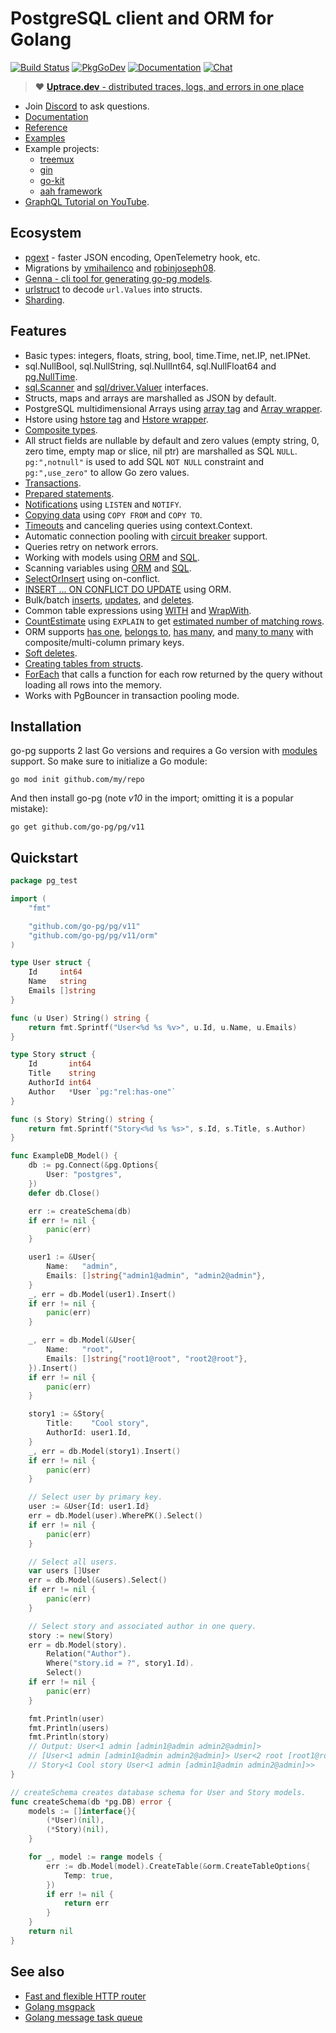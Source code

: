 # PostgreSQL client and ORM for Golang

[![Build Status](https://travis-ci.org/go-pg/pg.svg?branch=v10)](https://travis-ci.org/go-pg/pg)
[![PkgGoDev](https://pkg.go.dev/badge/github.com/go-pg/pg/v11)](https://pkg.go.dev/github.com/go-pg/pg/v11)
[![Documentation](https://img.shields.io/badge/pg-documentation-informational)](https://pg.uptrace.dev/)
[![Chat](https://discordapp.com/api/guilds/752070105847955518/widget.png)](https://discord.gg/rWtp5Aj)

> :heart: [**Uptrace.dev** - distributed traces, logs, and errors in one place](https://uptrace.dev)

- Join [Discord](https://discord.gg/rWtp5Aj) to ask questions.
- [Documentation](https://pg.uptrace.dev)
- [Reference](https://pkg.go.dev/github.com/go-pg/pg/v11?tab=doc)
- [Examples](https://pkg.go.dev/github.com/go-pg/pg/v11?tab=doc#pkg-examples)
- Example projects:
  - [treemux](https://github.com/uptrace/go-treemux-realworld-example-app)
  - [gin](https://github.com/gogjango/gjango)
  - [go-kit](https://github.com/Tsovak/rest-api-demo)
  - [aah framework](https://github.com/kieusonlam/golamapi)
- [GraphQL Tutorial on YouTube](https://www.youtube.com/playlist?list=PLzQWIQOqeUSNwXcneWYJHUREAIucJ5UZn).

## Ecosystem

- [pgext](https://github.com/go-pg/pgext) - faster JSON encoding, OpenTelemetry hook, etc.
- Migrations by [vmihailenco](https://github.com/go-pg/migrations) and
  [robinjoseph08](https://github.com/robinjoseph08/go-pg-migrations).
- [Genna - cli tool for generating go-pg models](https://github.com/dizzyfool/genna).
- [urlstruct](https://github.com/go-pg/urlstruct) to decode `url.Values` into structs.
- [Sharding](https://github.com/go-pg/sharding).

## Features

- Basic types: integers, floats, string, bool, time.Time, net.IP, net.IPNet.
- sql.NullBool, sql.NullString, sql.NullInt64, sql.NullFloat64 and
  [pg.NullTime](https://pkg.go.dev/github.com/go-pg/pg/v11?tab=doc#NullTime).
- [sql.Scanner](http://golang.org/pkg/database/sql/#Scanner) and
  [sql/driver.Valuer](http://golang.org/pkg/database/sql/driver/#Valuer) interfaces.
- Structs, maps and arrays are marshalled as JSON by default.
- PostgreSQL multidimensional Arrays using
  [array tag](https://pkg.go.dev/github.com/go-pg/pg/v11?tab=doc#example-DB-Model-PostgresArrayStructTag)
  and [Array wrapper](https://pkg.go.dev/github.com/go-pg/pg/v11?tab=doc#example-Array).
- Hstore using
  [hstore tag](https://pkg.go.dev/github.com/go-pg/pg/v11?tab=doc#example-DB-Model-HstoreStructTag)
  and [Hstore wrapper](https://pkg.go.dev/github.com/go-pg/pg/v11?tab=doc#example-Hstore).
- [Composite types](https://pkg.go.dev/github.com/go-pg/pg/v11?tab=doc#example-DB-Model-CompositeType).
- All struct fields are nullable by default and zero values (empty string, 0, zero time, empty map
  or slice, nil ptr) are marshalled as SQL `NULL`. `pg:",notnull"` is used to add SQL `NOT NULL`
  constraint and `pg:",use_zero"` to allow Go zero values.
- [Transactions](https://pkg.go.dev/github.com/go-pg/pg/v11?tab=doc#example-DB-Begin).
- [Prepared statements](https://pkg.go.dev/github.com/go-pg/pg/v11?tab=doc#example-DB-Prepare).
- [Notifications](https://pkg.go.dev/github.com/go-pg/pg/v11?tab=doc#example-Listener) using
  `LISTEN` and `NOTIFY`.
- [Copying data](https://pkg.go.dev/github.com/go-pg/pg/v11?tab=doc#example-DB-CopyFrom) using
  `COPY FROM` and `COPY TO`.
- [Timeouts](https://pkg.go.dev/github.com/go-pg/pg/v11?tab=doc#Options) and canceling queries using
  context.Context.
- Automatic connection pooling with
  [circuit breaker](https://en.wikipedia.org/wiki/Circuit_breaker_design_pattern) support.
- Queries retry on network errors.
- Working with models using
  [ORM](https://pkg.go.dev/github.com/go-pg/pg/v11?tab=doc#example-DB.Model) and
  [SQL](https://pkg.go.dev/github.com/go-pg/pg/v11?tab=doc#example-DB.Query).
- Scanning variables using
  [ORM](https://pkg.go.dev/github.com/go-pg/pg/v11?tab=doc#example-DB.Model-SelectSomeColumnsIntoVars)
  and [SQL](https://pkg.go.dev/github.com/go-pg/pg/v11?tab=doc#example-Scan).
- [SelectOrInsert](https://pkg.go.dev/github.com/go-pg/pg/v11?tab=doc#example-DB.Model-InsertSelectOrInsert)
  using on-conflict.
- [INSERT ... ON CONFLICT DO UPDATE](https://pkg.go.dev/github.com/go-pg/pg/v11?tab=doc#example-DB.Model-InsertOnConflictDoUpdate)
  using ORM.
- Bulk/batch
  [inserts](https://pkg.go.dev/github.com/go-pg/pg/v11?tab=doc#example-DB.Model-BulkInsert),
  [updates](https://pkg.go.dev/github.com/go-pg/pg/v11?tab=doc#example-DB.Model-BulkUpdate), and
  [deletes](https://pkg.go.dev/github.com/go-pg/pg/v11?tab=doc#example-DB.Model-BulkDelete).
- Common table expressions using
  [WITH](https://pkg.go.dev/github.com/go-pg/pg/v11?tab=doc#example-DB.Model-SelectWith) and
  [WrapWith](https://pkg.go.dev/github.com/go-pg/pg/v11?tab=doc#example-DB.Model-SelectWrapWith).
- [CountEstimate](https://pkg.go.dev/github.com/go-pg/pg/v11?tab=doc#example-DB.Model-CountEstimate)
  using `EXPLAIN` to get
  [estimated number of matching rows](https://wiki.postgresql.org/wiki/Count_estimate).
- ORM supports
  [has one](https://pkg.go.dev/github.com/go-pg/pg/v11?tab=doc#example-DB.Model-HasOne),
  [belongs to](https://pkg.go.dev/github.com/go-pg/pg/v11?tab=doc#example-DB.Model-BelongsTo),
  [has many](https://pkg.go.dev/github.com/go-pg/pg/v11?tab=doc#example-DB.Model-HasMany), and
  [many to many](https://pkg.go.dev/github.com/go-pg/pg/v11?tab=doc#example-DB.Model-ManyToMany)
  with composite/multi-column primary keys.
- [Soft deletes](https://pkg.go.dev/github.com/go-pg/pg/v11?tab=doc#example-DB.Model-SoftDelete).
- [Creating tables from structs](https://pkg.go.dev/github.com/go-pg/pg/v11?tab=doc#example-DB.Model-CreateTable).
- [ForEach](https://pkg.go.dev/github.com/go-pg/pg/v11?tab=doc#example-DB.Model-ForEach) that calls
  a function for each row returned by the query without loading all rows into the memory.
- Works with PgBouncer in transaction pooling mode.

## Installation

go-pg supports 2 last Go versions and requires a Go version with
[modules](https://github.com/golang/go/wiki/Modules) support. So make sure to initialize a Go
module:

```shell
go mod init github.com/my/repo
```

And then install go-pg (note _v10_ in the import; omitting it is a popular mistake):

```shell
go get github.com/go-pg/pg/v11
```

## Quickstart

```go
package pg_test

import (
    "fmt"

    "github.com/go-pg/pg/v11"
    "github.com/go-pg/pg/v11/orm"
)

type User struct {
    Id     int64
    Name   string
    Emails []string
}

func (u User) String() string {
    return fmt.Sprintf("User<%d %s %v>", u.Id, u.Name, u.Emails)
}

type Story struct {
    Id       int64
    Title    string
    AuthorId int64
    Author   *User `pg:"rel:has-one"`
}

func (s Story) String() string {
    return fmt.Sprintf("Story<%d %s %s>", s.Id, s.Title, s.Author)
}

func ExampleDB_Model() {
    db := pg.Connect(&pg.Options{
        User: "postgres",
    })
    defer db.Close()

    err := createSchema(db)
    if err != nil {
        panic(err)
    }

    user1 := &User{
        Name:   "admin",
        Emails: []string{"admin1@admin", "admin2@admin"},
    }
    _, err = db.Model(user1).Insert()
    if err != nil {
        panic(err)
    }

    _, err = db.Model(&User{
        Name:   "root",
        Emails: []string{"root1@root", "root2@root"},
    }).Insert()
    if err != nil {
        panic(err)
    }

    story1 := &Story{
        Title:    "Cool story",
        AuthorId: user1.Id,
    }
    _, err = db.Model(story1).Insert()
    if err != nil {
        panic(err)
    }

    // Select user by primary key.
    user := &User{Id: user1.Id}
    err = db.Model(user).WherePK().Select()
    if err != nil {
        panic(err)
    }

    // Select all users.
    var users []User
    err = db.Model(&users).Select()
    if err != nil {
        panic(err)
    }

    // Select story and associated author in one query.
    story := new(Story)
    err = db.Model(story).
        Relation("Author").
        Where("story.id = ?", story1.Id).
        Select()
    if err != nil {
        panic(err)
    }

    fmt.Println(user)
    fmt.Println(users)
    fmt.Println(story)
    // Output: User<1 admin [admin1@admin admin2@admin]>
    // [User<1 admin [admin1@admin admin2@admin]> User<2 root [root1@root root2@root]>]
    // Story<1 Cool story User<1 admin [admin1@admin admin2@admin]>>
}

// createSchema creates database schema for User and Story models.
func createSchema(db *pg.DB) error {
    models := []interface{}{
        (*User)(nil),
        (*Story)(nil),
    }

    for _, model := range models {
        err := db.Model(model).CreateTable(&orm.CreateTableOptions{
            Temp: true,
        })
        if err != nil {
            return err
        }
    }
    return nil
}
```

## See also

- [Fast and flexible HTTP router](https://github.com/vmihailenco/treemux)
- [Golang msgpack](https://github.com/vmihailenco/msgpack)
- [Golang message task queue](https://github.com/vmihailenco/taskq)
